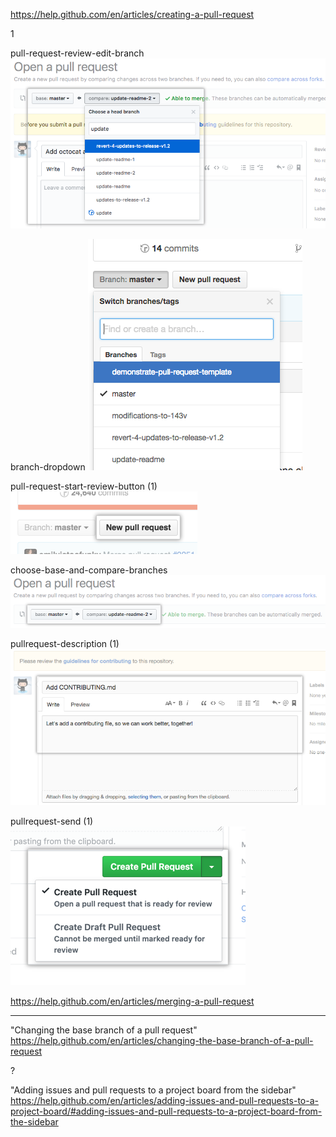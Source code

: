 https://help.github.com/en/articles/creating-a-pull-request


1

pull-request-review-edit-branch
![xxx](https://raw.githubusercontent.com/ChickenKyiv/awesome-git-article/master/img/PR/CreatePR/pull-request-review-edit-branch.png)

branch-dropdown
![xxx](https://raw.githubusercontent.com/ChickenKyiv/awesome-git-article/master/img/PR/CreatePR/branch-dropdown.png)

pull-request-start-review-button (1)
![xxx](https://raw.githubusercontent.com/ChickenKyiv/awesome-git-article/master/img/PR/CreatePR/pull-request-start-review-button.png)

choose-base-and-compare-branches
![xxx](https://raw.githubusercontent.com/ChickenKyiv/awesome-git-article/master/img/PR/CreatePR/choose-base-and-compare-branches.png)

pullrequest-description (1)
![xxx](https://raw.githubusercontent.com/ChickenKyiv/awesome-git-article/master/img/PR/CreatePR/pullrequest-description.png)

pullrequest-send (1)
![xxx](https://raw.githubusercontent.com/ChickenKyiv/awesome-git-article/master/img/PR/CreatePR/pullrequest-send.png)













https://help.github.com/en/articles/merging-a-pull-request

---




"Changing the base branch of a pull request" https://help.github.com/en/articles/changing-the-base-branch-of-a-pull-request


?




"Adding issues and pull requests to a project board from the sidebar" https://help.github.com/en/articles/adding-issues-and-pull-requests-to-a-project-board/#adding-issues-and-pull-requests-to-a-project-board-from-the-sidebar
